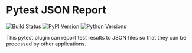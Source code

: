 # Pytest JSON Report

[![Build Status](https://travis-ci.org/numirias/pytest-json-report.svg?branch=master)](https://travis-ci.org/numirias/pytest-json-report)
[![PyPI Version](https://img.shields.io/pypi/v/pytest-json-report.svg)](https://pypi.python.org/pypi/pytest-json-report)
[![Python Versions](https://img.shields.io/pypi/pyversions/pytest-json-report.svg)](https://pypi.python.org/pypi/pytest-json-report)

This pytest plugin can report test results to JSON files so that they can be processed by other applications.

